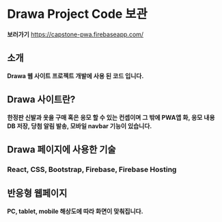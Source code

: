 # Drawa Project Code 보관

**보러가기**
https://capstone-pwa.firebaseapp.com/

## 소개

**Drawa 웹 사이트 프로젝트 개발에 사용 된 코드 입니다.**

## Drawa 사이트란?

**한정판 신발과 옷을 구매 혹은 응모 할 수 있는 컨셉이며 그 밖에 PWA앱 화, 응모 내용 DB 저장, 당첨 알림 발송, 모바일 navbar 기능이 있습니다.**

## Drawa 페이지에 사용한 기술

### React, CSS, Bootstrap, Firebase, Firebase Hosting

## 반응형 웹페이지

**PC, tablet, mobile 해상도에 따라 화면이 맞춰집니다.**
